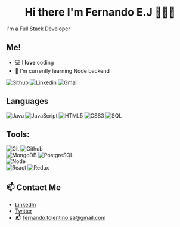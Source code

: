 <h1 align="center">Hi there I'm Fernando E.J 👨🏻‍💻</h1>
<p> I'm a Full Stack Developer </p>

## Me!

- 💻 I **love** coding
- 🌱 I’m currently learning Node backend

[![Github](https://img.shields.io/badge/-Github-000?style=flat&logo=Github&logoColor=white)](https://github.com/ethanial1)
[![Linkedin](https://img.shields.io/badge/-LinkedIn-blue?style=flat&logo=Linkedin&logoColor=white)](https://www.linkedin.com/in/fernandotolentinosa/)
[![Gmail](https://img.shields.io/badge/-Gmail-c14438?style=flat&logo=Gmail&logoColor=white)](mailto:fernando.tolentino.sa@gmail.com)

## Languages

![Java](https://img.shields.io/badge/-Java-000000?style=flat&logo=java)
![JavaScript](https://img.shields.io/badge/-JavaScript-000000?style=flat&logo=javascript)
![HTML5](https://img.shields.io/badge/-HTML5-000000?style=flat&logo=html5)
![CSS3](https://img.shields.io/badge/-CSS-000000?style=flat&logo=css3)
![SQL](https://img.shields.io/badge/-SQL-000000?style=flat&logo=mysql)

## Tools:

![Git](https://img.shields.io/badge/-Git-000000?style=flat&logo=git)
![Github](https://img.shields.io/badge/-Github-000000?style=flat&logo=github) <br />
![MongoDB](https://img.shields.io/badge/-MongoDB-000000?style=flat&logo=mongodb)
![PostgreSQL](https://img.shields.io/badge/-PostgreSQL-000000?style=flat&logo=postgresql) <br />
![Node](https://img.shields.io/badge/-Node-000000?style=flat&logo=node.js) <br />
![React](https://img.shields.io/badge/-React-%23282C34?style=flat-square&logo=react)
![Redux](https://img.shields.io/badge/-Redux-000000?style=flat&logo=redux.js) <br />

## 📫 Contact Me
- [LinkedIn](https://www.linkedin.com/in/fernandotolentinosa/)
- [Twitter](https://twitter.com/theheredero_)
- 📬 fernando.tolentino.sa@gmail.com

